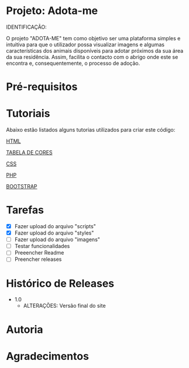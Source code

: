 # Projeto: Adota-me

IDENTIFICAÇÃO:
<p>O projeto "ADOTA-ME" tem como objetivo ser uma plataforma simples e intuitiva para que o utilizador possa visualizar imagens e algumas características dos animais disponíveis para adotar próximos da sua área da sua residência. Assim, facilita o contacto com o abrigo onde este se encontra e, consequentemente, o processo de adoção.</p>

# Pré-requisitos

# Tutoriais

Abaixo estão listados alguns tutorias utilizados para criar este código:

[HTML](https://www.w3schools.com/html/)
  
[TABELA DE CORES](https://www.flextool.com.br/tabela_cores.html)

[CSS](https://www.w3schools.com/css/default.asp)

[PHP](https://www.w3schools.com/php/default.asp)

[BOOTSTRAP](https://www.w3schools.com/bootstrap4/)


# Tarefas 

- [X] Fazer upload do arquivo "scripts"
- [X] Fazer upload do arquivo "styles"
- [ ] Fazer upload do arquivo "imagens"
- [ ] Testar funcionalidades
- [ ] Preeencher Readme 
- [ ] Preencher releases

# Histórico de Releases

- 1.0
  - ALTERAÇÕES: Versão final do site 

# Autoria

# Agradecimentos


